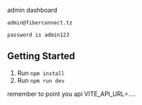 admin dashboard  
```
admin@fiberconnect.tz

password is admin123

```

## Getting Started

1. Run `npm install`
2. Run `npm run dev`

remember to point you api VITE_API_URL=....